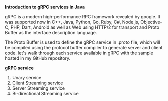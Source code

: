 **Introduction to gRPC services in Java**

gRPC is a modern high-performance RPC framework revealed by google. It was supported now in C++, Java, Python, Go, Ruby, C#, Node.js, Objective-C, PHP, Dart, Android as well as Web using HTTP/2 for transport and Proto Buffer as the interface description language.

The Proto Buffer is used to define the gRPC service in .proto file, which will be compiled using the protocol buffer compiler to generate server and client code. let's walk through each service available in gRPC with the sample hosted in my GitHub repository.

**gRPC service**

1. Unary service
2. Client Streaming service
3. Server Streaming service
4. Bi-directional Streaming service


